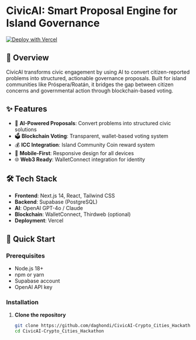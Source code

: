 # CivicAI: Smart Proposal Engine for Island Governance

[![Deploy with Vercel](https://vercel.com/button)](https://vercel.com/new/clone?repository-url=https://github.com/daghondi/CivicAI-Crypto_Cities_Hackathon)

## 🚀 Overview

CivicAI transforms civic engagement by using AI to convert citizen-reported problems into structured, actionable governance proposals. Built for island communities like Próspera/Roatán, it bridges the gap between citizen concerns and governmental action through blockchain-based voting.

## ✨ Features

- 🤖 **AI-Powered Proposals**: Convert problems into structured civic solutions
- 🗳️ **Blockchain Voting**: Transparent, wallet-based voting system
- 💰 **ICC Integration**: Island Community Coin reward system
- 📱 **Mobile-First**: Responsive design for all devices
- 🌐 **Web3 Ready**: WalletConnect integration for identity

## 🛠 Tech Stack

- **Frontend**: Next.js 14, React, Tailwind CSS
- **Backend**: Supabase (PostgreSQL)
- **AI**: OpenAI GPT-4o / Claude
- **Blockchain**: WalletConnect, Thirdweb (optional)
- **Deployment**: Vercel

## 🚀 Quick Start

### Prerequisites
- Node.js 18+
- npm or yarn
- Supabase account
- OpenAI API key

### Installation

1. **Clone the repository**
   ```bash
   git clone https://github.com/daghondi/CivicAI-Crypto_Cities_Hackathon.git
   cd CivicAI-Crypto_Cities_Hackathon
   
